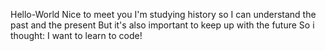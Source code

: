 Hello-World
Nice to meet you
I'm studying history so I can understand the past and the present
But it's also important to keep up with the future
So i thought: I want to learn to code!
